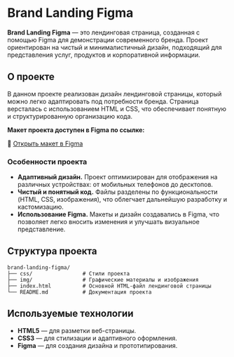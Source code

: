 # Brand Landing Figma

**Brand Landing Figma** — это лендинговая страница, созданная с помощью Figma для демонстрации современного бренда. Проект ориентирован на чистый и минималистичный дизайн, подходящий для представления услуг, продуктов и корпоративной информации.

## О проекте

В данном проекте реализован дизайн лендинговой страницы, который можно легко адаптировать под потребности бренда. Страница версталась с использованием HTML и CSS, что обеспечивает понятную и структурированную организацию кода.

**Макет проекта доступен в Figma по ссылке:**

🔗 [Открыть макет в Figma](https://www.figma.com/file/mnLY69cYE5cqWM5w6n5hXx/Seo-%26-Digital-Marketing-Landing-Page?node-id=190%3A1194)


### Особенности проекта

- **Адаптивный дизайн.** Проект оптимизирован для отображения на различных устройствах: от мобильных телефонов до десктопов.
- **Чистый и понятный код.** Файлы разделены по функциональности (HTML, CSS, изображения), что облегчает дальнейшую разработку и кастомизацию.
- **Использование Figma.** Макеты и дизайн создавались в Figma, что позволяет легко вносить изменения и улучшать визуальное представление.

## Структура проекта

```
brand-landing-figma/
├── css/                # Стили проекта
├── img/                # Графические материалы и изображения
├── index.html          # Основной HTML-файл лендинговой страницы
└── README.md           # Документация проекта
```

## Используемые технологии

- **HTML5** — для разметки веб-страницы.
- **CSS3** — для стилизации и адаптивного оформления.
- **Figma** — для создания дизайна и прототипирования.

